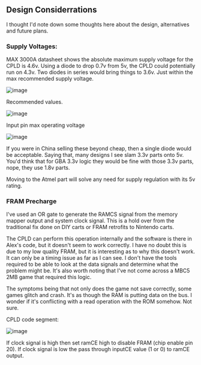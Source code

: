 ## Design Considerrations

I thought I'd note down some thoughts here about the design, alternatives and future plans. 

### Supply Voltages:

MAX 3000A datasheet shows the absolute maximum supply voltage for the CPLD is 4.6v. Using a diode to drop 0.7v from 5v, the CPLD could potentially run on 4.3v. Two diodes in series would bring things to 3.6v. Just within the max recommended supply voltage.

![image](https://github.com/sillyhatday/GAMEBOY-MBC5-CPLD-2MB/assets/65309612/7ad6c4f1-474b-430a-8a7c-38a094d51354)

Recommended values.

![image](https://github.com/sillyhatday/GAMEBOY-MBC5-CPLD-2MB/assets/65309612/c5e22615-49fd-4911-9b55-f17689f92b26)

Input pin max operating voltage

![image](https://github.com/sillyhatday/GAMEBOY-MBC5-CPLD-2MB/assets/65309612/c0ca1e72-9525-43fb-be55-a84cd655be1b)

If you were in China selling these beyond cheap, then a single diode would be acceptable. Saying that, many designs I see slam 3.3v parts onto 5v. You'd think that for GBA 3.3v logic they would be fine with those 3.3v parts, nope, they use 1.8v parts.

Moving to the Atmel part will solve any need for supply regulation with its 5v rating.

### FRAM Precharge

I've used an OR gate to generate the RAMCS signal from the memory mapper output and system clock signal. This is a hold over from the traditional fix done on DIY carts or FRAM retrofits to Nintendo carts.

The CPLD can perform this operation internally and the software is there in Alex's code, but it doesn't seem to work correctly. I have no doubt this is due to my low quality FRAM, but it is interesting as to why this doesn't work. It can only be a timing issue as far as I can see. I don't have the tools required to be able to look at the data signals and determine what the problem might be. It's also worth noting that I've not come across a MBC5 2MB game that required this logic. 

The symptoms being that not only does the game not save correctly, some games glitch and crash. It's as though the RAM is putting data on the bus. I wonder if it's conflicting with a read operation with the ROM somehow. Not sure.

CPLD code segment:

![image](https://github.com/sillyhatday/GAMEBOY-MBC5-CPLD-2MB/assets/65309612/677a3d42-db7b-4875-b0e2-3d32b3634d5c)

If clock signal is high then set ramCE high to disable FRAM (chip enable pin 20). If clock signal is low the pass through inputCE value (1 or 0) to ramCE output.
